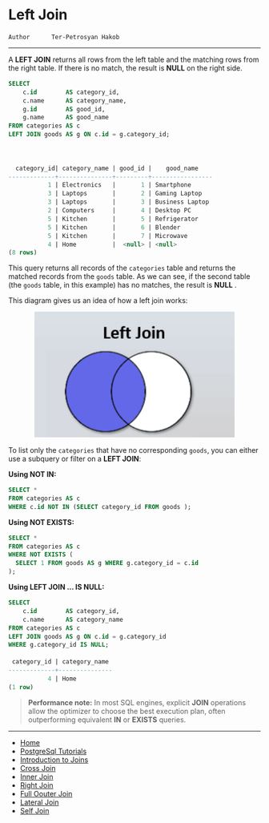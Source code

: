 # Left Join

```info
Author      Ter-Petrosyan Hakob
```

---


A **LEFT JOIN** returns all rows from the left table and the matching rows from the right table. 
If there is no match, the result is **NULL** on the right side.

```sql
SELECT
    c.id        AS category_id,
    c.name      AS category_name,
    g.id        AS good_id,
    g.name      AS good_name
FROM categories AS c
LEFT JOIN goods AS g ON c.id = g.category_id;



  category_id| category_name | good_id |    good_name    
-------------+---------------+---------+-----------------
           1 | Electronics   |       1 | Smartphone
           3 | Laptops       |       2 | Gaming Laptop
           3 | Laptops       |       3 | Business Laptop
           2 | Computers     |       4 | Desktop PC
           5 | Kitchen       |       5 | Refrigerator
           5 | Kitchen       |       6 | Blender
           5 | Kitchen       |       7 | Microwave
           4 | Home          |  <null> | <null>
(8 rows)

```

This query returns all records of the `categories` table and returns the matched records from the `goods` table. 
As we can see, if the second table (the `goods` table, in this example) has no matches, the result is **NULL** .

This diagram gives us an idea of how a left join works:

<p align="center">
    <img src="./assets/img3.png" alt="img3" width="400" />
</p>


To list only the `categories` that have no corresponding `goods`, you can either use a subquery or filter on a **LEFT JOIN**:

**Using NOT IN:**

```sql
SELECT *
FROM categories AS c
WHERE c.id NOT IN (SELECT category_id FROM goods );

```

**Using NOT EXISTS:**

```sql
SELECT *
FROM categories AS c
WHERE NOT EXISTS (
  SELECT 1 FROM goods AS g WHERE g.category_id = c.id
);

```

**Using LEFT JOIN ... IS NULL:**

```sql
SELECT
    c.id        AS category_id,
    c.name      AS category_name
FROM categories AS c
LEFT JOIN goods AS g ON c.id = g.category_id
WHERE g.category_id IS NULL;

 category_id | category_name 
-------------+---------------
           4 | Home
(1 row)

```

> **Performance note:** In most SQL engines, explicit **JOIN** operations allow the optimizer to choose the best execution plan, often outperforming equivalent **IN** or **EXISTS** queries.

--- 

- [Home](./../../README.md)
- [PostgreSql Tutorials](./../tutorials.md)
- [Introduction to Joins](./1_Introduction_to_Joins.md)
- [Cross Join](./2_cross_join.md)
- [Inner Join](./3_Inner_Join.md)
- [Right Join](./5_Right_Join.md)
- [Full Oouter Join](./6_Full_Oouter_Join.md)
- [Lateral Join](./7_Lateral_Join.md)
- [Self Join](./8_self_join.md)
